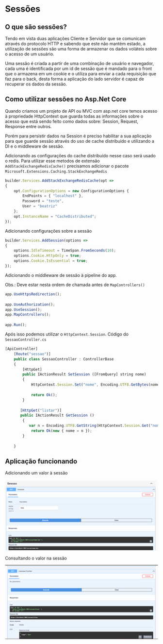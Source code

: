 # Sessões

## O que são sessões?

Tendo em vista duas aplicações Cliente e Servidor que se comunicam através do protocolo HTTP e sabendo que este não mantém estado, a utilização de sessões são uma forma de armazenar os dados voláteis sobre o acesso de um usuário.

Uma sessão é criada a partir de uma combinação de usuário e navegador, cada uma é identificada por um id de sessão que é mandado para o front que o armazena em um cookie e o utiliza para enviar a cada requisição que faz para o back, desta forma a aplicação do lado servidor é capaz de recuperar os dados da sessão.

## Como utilizar sessões no Asp.Net Core

Quando criamos um projeto de API ou MVC com asp.net core temos acesso à propriedade HttpContext que guarda todas as informações sobre o acesso que está sendo feito como dados sobre: Session, Request, Response entre outros.

Porém para persistir dados na Session é preciso habilitar a sua aplicação para que guarde sessão através do uso de cache distribuído e utilizando a DI e o middleware de sessão.

Adicionando as configurações do cache distribuído nesse caso será usado o redis. Para utilizar esse metodos de extensão `AddStackExchangeRedisCache()` precisamos adicionar o pacote `Microsoft.Extensions.Caching.StackExchangeRedis`

```jsx
builder.Services.AddStackExchangeRedisCache(opt =>
{
    opt.ConfigurationOptions = new ConfigurationOptions {
        EndPoints = { "localhost" },
        Password = "teste",
        User = "beatriz" 
    };
    opt.InstanceName = "CacheDistributed";
});
```

Adicionando configurações sobre a sessão

```jsx
builder.Services.AddSession(options =>
{
    options.IdleTimeout = TimeSpan.FromSeconds(10);
    options.Cookie.HttpOnly = true;
    options.Cookie.IsEssential = true;
});
```

Adicionando o middleware de sessão à pipeline do app.

Obs.: Deve estar nesta ordem de chamada antes de `MapControllers()`

```jsx
app.UseHttpsRedirection();

app.UseAuthorization();
app.UseSession();
app.MapControllers();

app.Run();
```

Após isso podemos utilizar o `HttpContext.Session`. Código do `SessaoController.cs`

```jsx
[ApiController]
    [Route("sessao")]
    public class SessaoController : ControllerBase
    {
        [HttpGet]
        public IActionResult SetSession ([FromQuery] string nome)
        {
            HttpContext.Session.Set("nome", Encoding.UTF8.GetBytes(nome));
            
            return Ok();
        }

       [HttpGet("listar")]
       public IActionResult GetSession ()
        {
           var n = Encoding.UTF8.GetString(HttpContext.Session.Get("nome") ?? new byte[0]);
            return Ok(new { nome = n });
        }

    }
```

## Aplicação funcionando

Adicionando um valor à sessão

![Untitled](ImagesDoc/Untitled.png)

Consultando o valor na sessão

![Untitled](ImagesDoc/Untitled%201.png)